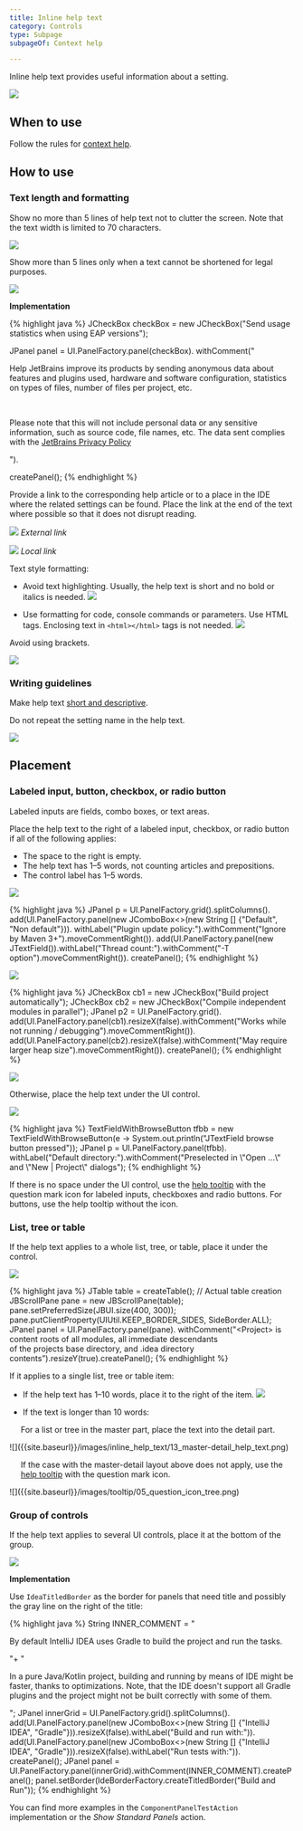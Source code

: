 ```yaml
---
title: Inline help text
category: Controls
type: Subpage
subpageOf: Context help

---
```

Inline help text provides useful information about a setting.

![]({{site.baseurl}}/images/inline_help_text/01_header_pic.png)

## When to use

Follow the rules for [context help]({{site.baseurl}}/principles/context_help).

## How to use 

### Text length and formatting

Show no more than 5 lines of help text not to clutter the screen. Note that the text width is limited to 70 characters. 

![]({{site.baseurl}}/images/inline_help_text/02_text_size.png)

Show more than 5 lines only when a text cannot be shortened for legal purposes.

![]({{site.baseurl}}/images/inline_help_text/03_text_size_long.png)

<p class="noanchor"><strong>Implementation</strong></p>

<div class="code-block__wrapper">{% highlight java %}
JCheckBox checkBox = new JCheckBox("Send usage statistics when using EAP versions");

JPanel panel = UI.PanelFactory.panel(checkBox).
   withComment("<p>Help JetBrains improve its products by sending anonymous data about features and plugins used, hardware and software configuration, statistics on types of files, number of files per project, etc.</p>
  <br/>
  <p>Please note that this will not include personal data or any sensitive information, such as source code, file names, etc. The data sent complies with the <a href=\"http://jetbrains.com\">JetBrains Privacy Policy</a></p>").

createPanel();
{% endhighlight %}</div>


Provide a link to the corresponding help article or to a place in the IDE where the related settings can be found. Place the link at the end of the text where possible so that it does not disrupt reading.

![]({{site.baseurl}}/images/inline_help_text/04_link_external.png)
*External link*

![]({{site.baseurl}}/images/inline_help_text/04_link_internal.png)
*Local link*

Text style formatting:
* Avoid text highlighting. Usually, the help text is short and no bold or italics is needed. 
![]({{site.baseurl}}/images/inline_help_text/inline_text_no_styling.png)

* Use formatting for code, console commands or parameters. Use HTML tags. Enclosing text in `<html></html>` tags is not needed.
![]({{site.baseurl}}/images/inline_help_text/inline_text_parameter_styling.png)

Avoid using brackets.

![]({{site.baseurl}}/images/inline_help_text/05_no_brackets.png)

### Writing guidelines

Make help text [short and descriptive]({{site.baseurl}}/text/writing_short). 

Do not repeat the setting name in the help text.

![]({{site.baseurl}}/images/inline_help_text/06_inline_text_dont_repeat_setting.png)


## Placement

### Labeled input, button, checkbox, or radio button

Labeled inputs are fields, combo boxes, or text areas.

Place the help text to the right of a labeled input, checkbox, or radio button if all of the following applies:
* The space to the right is empty.
* The help text has 1–5 words, not counting articles and prepositions.
* The control label has 1–5 words.

![]({{site.baseurl}}/images/inline_help_text/07_right_inputs.png)

<div class="code-block__wrapper">{% highlight java %}
JPanel p = UI.PanelFactory.grid().splitColumns().
 add(UI.PanelFactory.panel(new JComboBox<>(new String [] {"Default", "Non default"})).
   withLabel("Plugin update policy:").withComment("Ignore by Maven 3+").moveCommentRight()).
 add(UI.PanelFactory.panel(new JTextField()).withLabel("Thread count:").withComment("-T option").moveCommentRight()).
 createPanel();
{% endhighlight %}</div>

![]({{site.baseurl}}/images/inline_help_text/08_right_checkboxes.png)

<div class="code-block__wrapper">{% highlight java %}
JCheckBox cb1 = new JCheckBox("Build project automatically");
JCheckBox cb2 = new JCheckBox("Compile independent modules in parallel");
JPanel p2 = UI.PanelFactory.grid().
 add(UI.PanelFactory.panel(cb1).resizeX(false).withComment("Works while not running / debugging").moveCommentRight()).
 add(UI.PanelFactory.panel(cb2).resizeX(false).withComment("May require larger heap size").moveCommentRight()).
createPanel();
{% endhighlight %}</div>

![]({{site.baseurl}}/images/inline_help_text/09_right_button.png)

Otherwise, place the help text under the UI control.

![]({{site.baseurl}}/images/inline_help_text/10_under_field.png)

<div class="code-block__wrapper">{% highlight java %}
TextFieldWithBrowseButton tfbb = new TextFieldWithBrowseButton(e -> System.out.println("JTextField browse button pressed"));
JPanel p = UI.PanelFactory.panel(tfbb).
 withLabel("Default directory:").withComment("Preselected in \"Open ...\" and \"New | Project\" dialogs");
{% endhighlight %}</div>

If there is no space under the UI control, use the [help tooltip]({{site.baseurl}}/controls/tooltip#question-mark-icon-for-help-tooltips) with the question mark icon for labeled inputs, checkboxes and radio buttons. For buttons, use the help tooltip without the icon. 


### List, tree or table

If the help text applies to a whole list, tree, or table, place it under the control.

![]({{site.baseurl}}/images/inline_help_text/11_under_table.png)

<div class="code-block__wrapper">{% highlight java %}
JTable table = createTable(); // Actual table creation
JBScrollPane pane = new JBScrollPane(table);
pane.setPreferredSize(JBUI.size(400, 300));
pane.putClientProperty(UIUtil.KEEP_BORDER_SIDES, SideBorder.ALL);
JPanel panel = UI.PanelFactory.panel(pane).
 withComment("&lt;Project&gt; is content roots of all modules, all immediate descendants<br/>of the projects base directory, and .idea directory contents”).resizeY(true).createPanel();
{% endhighlight %}</div>

If it applies to a single list, tree or table item: 
* If the help text has 1–10 words, place it to the right of the item. 
![]({{site.baseurl}}/images/inline_help_text/12_tree_inline_help_text.png)

* If the text is longer than 10 words:

<p class="noanchor" style="margin-left: 20px">For a list or tree in the master part, place the text into the detail part.</p> 
![]({{site.baseurl}}/images/inline_help_text/13_master-detail_help_text.png)

<p class="noanchor" style="margin-left: 20px">If the case with the master-detail layout above does not apply, use the <a href="{{site.baseurl}}/controls/tooltip/#question-mark-icon-for-help-tooltips">help tooltip</a> with the question mark icon.</p> 
![]({{site.baseurl}}/images/tooltip/05_question_icon_tree.png)


### Group of controls

If the help text applies to several UI controls, place it at the bottom of the group. 

![]({{site.baseurl}}/images/inline_help_text/14_under_group.png)

<p class="noanchor"><strong>Implementation</strong></p>

<p class="noanchor">Use <code>IdeaTitledBorder</code> as the border for panels that need title and possibly the gray line on the right of the title:</p>

<div class="code-block__wrapper">{% highlight java %}
String INNER_COMMENT = "<p>By default IntelliJ IDEA uses Gradle to build the project and run the tasks.</p>"+
   "<br style=\"font-size: 8;\"/><p>In a pure Java/Kotlin project, building and running by means of IDE might be faster, thanks to optimizations. Note, that the IDE doesn't support all Gradle plugins and the project might not be built correctly with some of them.</p>";
 JPanel innerGrid = UI.PanelFactory.grid().splitColumns().
 add(UI.PanelFactory.panel(new JComboBox<>(new String [] {"IntelliJ IDEA", "Gradle"})).resizeX(false).withLabel("Build and run with:")).
 add(UI.PanelFactory.panel(new JComboBox<>(new String [] {"IntelliJ IDEA", "Gradle"})).resizeX(false).withLabel("Run tests with:")).
 createPanel();
JPanel panel = UI.PanelFactory.panel(innerGrid).withComment(INNER_COMMENT).createPanel();
panel.setBorder(IdeBorderFactory.createTitledBorder("Build and Run"));
{% endhighlight %}</div>

<p class="noanchor">You can find more examples in the <code>ComponentPanelTestAction</code> implementation or the <i>Show Standard Panels</i> action.</p>

